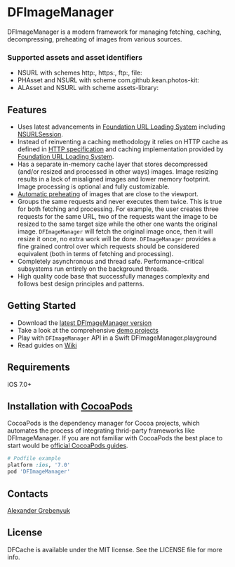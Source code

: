 # DFImageManager
DFImageManager is a modern framework for managing fetching, caching, decompressing, preheating of images from various sources.

### Supported assets and asset identifiers
- NSURL with schemes http:, https:, ftp:, file:
- PHAsset and NSURL with scheme com.github.kean.photos-kit:
- ALAsset and NSURL with scheme assets-library:

## Features
- Uses latest advancements in [Foundation URL Loading System](https://developer.apple.com/library/mac/documentation/Cocoa/Conceptual/URLLoadingSystem/URLLoadingSystem.html) including [NSURLSession](https://developer.apple.com/library/ios/documentation/Foundation/Reference/NSURLSession_class/).
- Instead of reinventing a caching methodology it relies on HTTP cache as defined in [HTTP specification](https://tools.ietf.org/html/rfc7234) and caching implementation provided by [Foundation URL Loading System](https://developer.apple.com/library/mac/documentation/Cocoa/Conceptual/URLLoadingSystem/URLLoadingSystem.html).
- Has a separate in-memory cache layer that stores decompressed (and/or resized and processed in other ways) images. Image resizing results in a lack of misaligned images and lower memory footprint. Image processing is optional and fully customizable.
- [Automatic preheating](https://github.com/kean/DFImageManager/wiki/Image-Preheating-Guide) of images that are close to the viewport.
- Groups the same requests and never executes them twice. This is true for both fetching and processing. For example, the user creates three requests for the same URL, two of the requests want the image to be resized to the same target size while the other one wants the original image. `DFImageManager` will fetch the original image once, then it will resize it once, no extra work will be done. `DFImageManager` provides a fine grained control over which requests should be considered equivalent (both in terms of fetching and processing).
- Completely asynchronous and thread safe. Performance-critical subsystems run entirely on the background threads.
- High quality code base that successfully manages complexity and follows best design principles and patterns.

## Getting Started
- Download the [latest DFImageManager version](https://github.com/kean/DFImageManager/releases)
- Take a look at the comprehensive [demo projects](https://github.com/kean/DFImageManager/tree/master/DFImageManagerSample)
- Play with `DFImageManager` API in a Swift DFImageManager.playground
- Read guides on [Wiki](https://github.com/kean/DFImageManager/wiki)

## Requirements
iOS 7.0+

## Installation with [CocoaPods](http://cocoapods.org)

CocoaPods is the dependency manager for Cocoa projects, which automates the process of integrating thrid-party frameworks like DFImageManager. If you are not familiar with CocoaPods the best place to start would be [official CocoaPods guides](http://guides.cocoapods.org).
```ruby
# Podfile example
platform :ios, '7.0'
pod 'DFImageManager'
```

## Contacts
[Alexander Grebenyuk](https://github.com/kean)

## License
DFCache is available under the MIT license. See the LICENSE file for more info.
